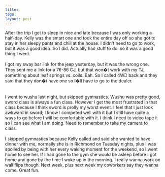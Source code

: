 ```yaml
---
title: 
tags: 
layout: post
---
```

After the trip I got to sleep in nice and late because I was only working a half-day.  Kelly was the smart one and took the entire day off so she got to stay in her sleepy pants and chill at the house.  I didn't need to go to work, but it was a good idea.  So I did. Actually had stuff to do, so it was a good thing I went.<br /><br />I got my sway bar link for the jeep yesterday, but it was the wrong one.  They sent me a link for a 76-86 CJ, but that won�t work with my TJ, something about leaf springs vs. coils.  Bah.  So I called 4WD back and they said that they don�t have one so I�ll have to go to the dealer.  <br /><br />I went to wushu last night, but skipped gymnastics.  Wushu was pretty good, sword class is always a fun class.  However I get the most frustrated in that class because I think sword is prolly my worst event.  I feel that I just look awkward in sword; I know I competed well with it but I still have quite a ways to go before I will be comfortable with it.  I think I need to video tape it so I can see what I am doing.  Need to remember to take my camera to class. <br /><br />I skipped gymnastics because Kelly called and said she wanted to have dinner with me, normally she is in Richmond on Tuesday nights, plus I was spoiled by being with her every waking moment for the weekend, so I went home to see her.  If I had gone to the gym she would be asleep before I got home and gone by the time I woke up in the morning.  I really wanna work on wall flips though. Next week, plus next week my coworkers say they wanna come.  Great fun. 
